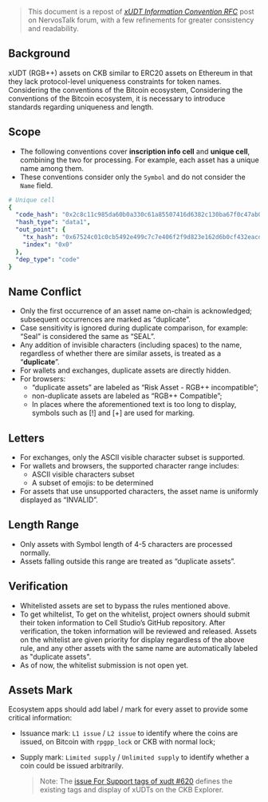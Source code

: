 > This document is a repost of  [_xUDT Information Convention RFC_](https://talk.nervos.org/t/xudt-information-convention-rfc/8030)  post on NervosTalk forum, 
with a few refinements for greater consistency and readability.

## Background

xUDT (RGB++) assets on CKB similar to ERC20 assets on Ethereum in that they lack protocol-level uniqueness constraints for token names. 
Considering the conventions of the Bitcoin ecosystem, Considering the conventions of the Bitcoin ecosystem, it is necessary to introduce 
standards regarding uniqueness and length.


## Scope
- The following conventions cover **inscription info cell** and **unique cell**, combining the two for processing.
  For example, each asset has a unique name among them.
- These conventions consider only the `Symbol` and do not consider the `Name` field.

```yaml
# Unique cell
{
  "code_hash": "0x2c8c11c985da60b0a330c61a85507416d6382c130ba67f0c47ab071e00aec628",
  "hash_type": "data1",
  "out_point": {
    "tx_hash": "0x67524c01c0cb5492e499c7c7e406f2f9d823e162d6b0cf432eacde0c9808c2ad",
    "index": "0x0"
  },
  "dep_type": "code"
}
```

## Name Conflict
- Only the first occurrence of an asset name on-chain is acknowledged; subsequent occurrences are marked as “duplicate”.
- Case sensitivity is ignored during duplicate comparison, for example: “Seal” is considered the same as “SEAL”.
- Any addition of invisible characters (including spaces) to the name, regardless of whether there are similar assets,
  is treated as a “**duplicate**”.
- For wallets and exchanges, duplicate assets are directly hidden.
- For browsers:
  - “duplicate assets” are labeled as “Risk Asset - RGB++ incompatible”;
  - non-duplicate assets are labeled as “RGB++ Compatible”;
  - In places where the aforementioned text is too long to display, symbols such as [!] and [+] are used for marking.


## Letters
- For exchanges, only the ASCII visible character subset is supported.
- For wallets and browsers, the supported character range includes:
  - ASCII visible characters subset
  - A subset of emojis: to be determined
- For assets that use unsupported characters, the asset name is uniformly displayed as “INVALID”.

## Length Range
- Only assets with Symbol length of 4-5 characters are processed normally.
- Assets falling outside this range are treated as “duplicate assets”.

## Verification
- Whitelisted assets are set to bypass the rules mentioned above.
- To get whiltelist, To get on the whitelist, project owners should submit their token information to Cell Studio’s GitHub repository.
  After verification, the token information will be reviewed and released. Assets on the whitelist are given priority for display
  regardless of the above rule, and any other assets with the same name are automatically labeled as "duplicate assets".
- As of now, the whitelist submission is not open yet. 


## Assets Mark
Ecosystem apps should add label / mark for every asset to provide some critical information:
- Issuance mark: `L1 issue` / `L2 issue` to identify where the coins are issued, on Bitcoin with `rpgpp_lock` or CKB with normal lock;
- Supply mark: `Limited supply` / `Unlimited supply` to identify whether a coin could be issued arbitrarily.

  > Note: The [issue For Support tags of xudt #620](https://github.com/Magickbase/ckb-explorer-public-issues/issues/620) defines the
  existing tags and display of xUDTs on the CKB Explorer.
